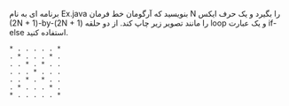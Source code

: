 برنامه ای به نام Ex.java بنویسید که آرگومان خط فرمان N را بگیرد و یک حرف ایکس (2N + 1)-by-(2N + 1) را مانند تصویر زیر چاپ کند. از دو حلقه loop و یک عبارت if-else استفاده کنید.
```
* . . . . . *
. * . . . * .
. . * . * . .
. . . * . . .
. . * . * . .
. * . . . * .
* . . . . . *
```
